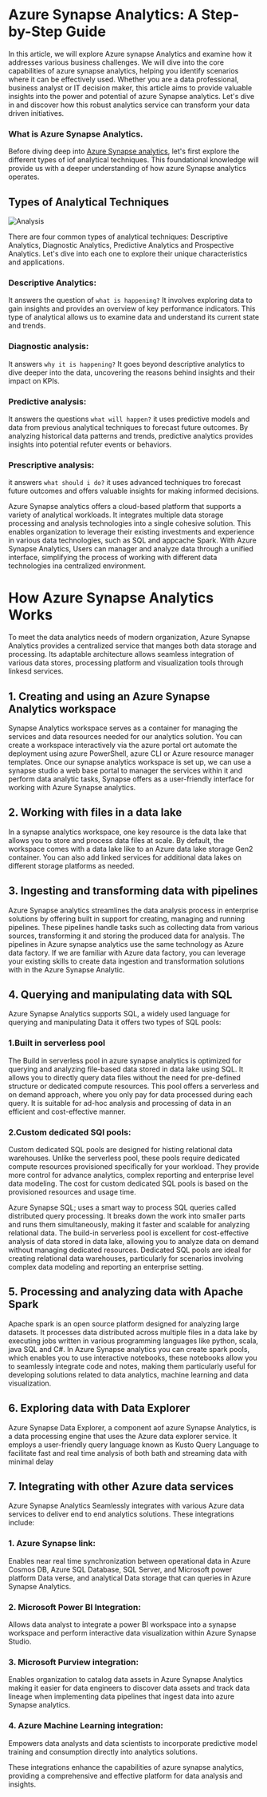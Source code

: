 # Azure Synapse Analytics: A Step-by-Step Guide


In this article, we will explore Azure synapse Analytics and examine how it addresses various business challenges. We will dive into the core capabilities of azure synapse analytics, helping you identify scenarios where it can be effectively used. Whether you are a data professional, business analyst or IT decision maker, this article aims to provide valuable insights into the power and potential of azure Synapse analytics. Let's dive in and discover how this robust analytics service can transform your data driven initiatives.

### What is Azure Synapse Analytics.
    
Before diving deep into [Azure Synapse analytics](https://azure.microsoft.com/en-us/products/synapse-analytics#:~:text=Azure%20Synapse%20Analytics%20is%20an,log%20and%20time%20series%20analytics), let's first explore the different types of iof analytical techniques. This foundational knowledge will provide us with a deeper understanding of how azure Synapse analytics operates.

## Types of Analytical Techniques   

![Analysis](Images/Types_of_analysis.png)

There are four common types of analytical techniques: Descriptive Analytics, Diagnostic Analytics, Predictive Analytics and Prospective Analytics. Let's dive into each one to explore their unique characteristics and applications.

### Descriptive Analytics: 
    
It answers the question of `what is happening?` It involves exploring data to gain insights and provides an overview of key performance indicators. This type of analytical allows us to examine data and understand its current state and trends.

### Diagnostic analysis:
    
It answers `why it is happening?` It goes beyond descriptive analytics to dive deeper into the data, uncovering the reasons behind insights and their impact on KPIs.

### Predictive analysis:

It answers the questions `what will happen?` it uses predictive models and data from previous analytical techniques to forecast future outcomes. By analyzing historical data patterns and trends, predictive analytics provides insights into potential refuter events or behaviors.

### Prescriptive analysis: 

it answers `what should i do?` it uses advanced techniques tro forecast future outcomes and offers valuable insights for making informed decisions.

Azure Synapse analytics offers a cloud-based platform that supports a variety of analytical workloads. It integrates multiple data storage processing and analysis technologies into a single cohesive solution. This enables organization to leverage their existing investments and experience in various data technologies, such as SQL and appcache Spark. With Azure Synapse Analytics, Users can manager and analyze data through a unified interface, simplifying the process of working with different data technologies ina centralized environment.

# How Azure Synapse Analytics Works

To meet the data analytics needs of modern organization, Azure Synapse Analytics provides a centralized service that manges both data storage and processing. Its adaptable architecture allows seamless integration of various data stores, processing platform and visualization tools through linkesd services.

## 1. Creating and using an Azure Synapse Analytics workspace

Synapse Analytics workspace serves as a container for managing the services and data resources needed for our analytics solution. You can create a workspace interactively via the azure portal ort automate the deployment using azure PowerShell, azure CLI or Azure resource manager templates.
Once our synapse analytics workspace is set up, we can use a synapse studio a web base portal to manager the services within it and perform data analytic tasks, Synapse offers as a user-friendly interface for working with Azure Synapse analytics.

## 2. Working with files in a data lake

In a synapse analytics workspace, one key resource is the data lake that allows you to store and process data files at scale. By default, the workspace comes with a data lake like to an Azure data lake storage Gen2 container. You can also add linked services for additional data lakes on different storage platforms as needed.


## 3. Ingesting and transforming data with pipelines

Azure Synapse analytics streamlines the data analysis process in enterprise solutions by offering built in support for creating, managing and running pipelines. These pipelines handle tasks such as collecting data from various sources, transforming it and storing the produced data for analysis. The pipelines in Azure synapse analytics use the same technology as Azure data factory. If we are familiar with Azure data factory, you can leverage your existing skills to create data ingestion and transformation solutions with in the Azure Synapse Analytic.

## 4. Querying and manipulating data with SQL

Azure Synapse Analytics supports SQL, a widely used language for querying and manipulating Data it offers two types of SQL pools:

### 1.Built in serverless pool

The Build in serverless pool in azure synapse analytics is optimized for querying and analyzing file-based data stored in data lake using SQL. It allows you to directly query data files without the need for pre-defined structure or dedicated compute resources. This pool offers a serverless and on demand approach, where you only pay for data processed during each query. It is suitable for ad-hoc analysis and processing of data in an efficient and cost-effective manner.

### 2.Custom dedicated SQl pools: 

Custom dedicated SQL pools are designed for histing relational data warehouses. Unlike the serverless pool, these pools require dedicated compute resources provisioned specifically for your workload. They provide more control for advance analytics, complex reporting and enterprise level data modeling. The cost for custom dedicated SQL pools is based on the provisioned resources and usage time. 

Azure Synapse SQL; uses a smart way to process SQL queries called distributed query processing. It breaks down the work into smaller parts and runs them simultaneously, making it faster and scalable for analyzing relational data. The build-in serverless pool is excellent for cost-effective analysis of data stored in data lake, allowing you to analyze data on demand without managing dedicated resources. Dedicated SQL pools are ideal for creating relational data warehouses, particularly for scenarios involving complex data modeling and reporting an enterprise setting.

## 5. Processing and analyzing data with Apache Spark

Apache spark is an open source platform designed for analyzing large datasets. It processes data distributed across multiple files in a data lake by executing jobs written in various programming languages like python, scala, java SQL and C#.
In Azure Synapse analytics you can create spark pools, which enables you to use interactive notebooks, these notebooks allow you to seamlessly integrate code and notes, making them particularly useful for developing solutions related to data analytics, machine learning and data visualization.

## 6. Exploring data with Data Explorer

Azure Synapse Data Explorer, a component aof azure Synapse Analytics, is a data processing engine that uses the Azure data explorer service. It employs a user-friendly query language known as Kusto Query Language to facilitate fast and real time analysis of both bath and streaming data with minimal delay 

## 7. Integrating with other Azure data services

Azure Synapse Analytics Seamlessly integrates with various Azure data services to deliver end to end analytics solutions.
These integrations include:

### 1. Azure Synapse link:

Enables near real time synchronization between operational data in Azure Cosmos DB, Azure SQL Database, SQL Server,
and Microsoft power platform Data verse, and analytical Data storage that can queries in Azure Synapse Analytics.

### 2. Microsoft Power BI Integration:

Allows data analyst to integrate a power BI workspace into a synapse workspace and perform interactive data visualization within Azure Synapse Studio.

### 3. Microsoft Purview integration: 

Enables organization to catalog data assets in Azure Synapse Analytics making it easier for data engineers to discover data assets and track data lineage when implementing data pipelines that ingest data into azure Synapse analytics.

### 4. Azure Machine Learning integration: 

Empowers data analysts and data scientists
to incorporate predictive model training and consumption directly into analytics solutions.

These integrations enhance the capabilities of azure synapse analytics,
providing a comprehensive and effective platform for data analysis and insights.







